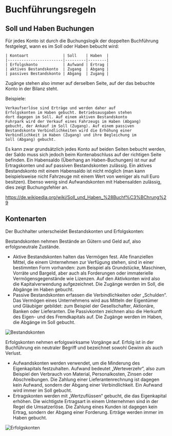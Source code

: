 Buchführungsregeln
==================

Soll und Haben Buchungen
-----------------------

Für jedes Konto ist durch die Buchungslogik der doppelten
Buchführung festgelegt, wann es im Soll oder Haben bebucht wird:

    | Kontoart               | Soll    | Haben  |
    |------------------------|---------|--------|
    | Erfolgskonto           | Aufwand | Ertrag |
    | aktives Bestandskonto  | Zugang  | Abgang |
    | passives Bestandskonto | Abgang  | Zugang |

Zugänge stehen also immer auf derselben Seite, auf der das
bebuchte Konto in der Bilanz steht.

Beispiele:

    Verkaufserlöse sind Erträge und werden daher auf
    Erfolgskonten im Haben gebucht. Betriebsausgaben stehen
    dort dagegen im Soll. Auf einem aktiven Bestandskonto
    Fuhrpark wird der Verkauf eines Fahrzeugs im Haben (Abgang)
    gebucht, der Ankauf im Soll (Zugang). Auf einem passiven
    Bestandskonto Verbindlichkeiten wird die Erhöhung einer
    Verbindlichkeit im Haben (Zugang) und ihre Begleichung im
    Soll (Abgang) gebucht.

Es kann zwar grundsätzlich jedes Konto auf beiden Seiten bebucht
werden, der Saldo muss sich jedoch beim Kontenabschluss auf der
richtigen Seite befinden. Ein Habensaldo (Überhang an
Haben-Buchungen) ist nur auf Ertragskonten und auf passiven
Bestandskonten zulässig. Ein aktives Bestandskonto mit einem
Habensaldo ist nicht möglich (man kann beispielsweise nicht
Fahrzeuge mit einem Wert von weniger als null Euro besitzen).
Ebenso wenig sind Aufwandskonten mit Habensalden zulässig, dies
zeigt Buchungsfehler an.

https://de.wikipedia.org/wiki/Soll_und_Haben_%28Buchf%C3%BChrung%29

Kontenarten
-----------

Der Buchhalter unterscheidet Bestandskonten und Erfolgskonten:

Bestandskonten nehmen Bestände an Gütern und Geld auf, also
erfolgsneutrale Zustände.

 * Aktive Bestandskonten halten das Vermögen fest. Alle
 finanziellen Mittel, die einem Unternehmen zur Verfügung
 stehen, sind in einer bestimmten Form vorhanden: zum Beispiel
 als Grundstücke, Maschinen, Vorräte und Bargeld, aber auch
 als Forderungen oder immaterielle Vermögensgegenstände wie
 Lizenzen. Auf den Aktivkonten wird also die Kapitalverwendung
 aufgezeichnet. Die Zugänge werden im Soll, die Abgänge im Haben
 gebucht.
 * Passive Bestandskonten erfassen die Verbindlichkeiten oder
 „Schulden“. Das Vermögen eines Unternehmens wird aus Mitteln
 der Eigentümer und Gläubiger gebildet: zum Beispiel der
 Gesellschafter, Aktionäre, Banken oder Lieferanten. Die
 Passivkonten zeichnen also die Herkunft des Eigen- und des
 Fremdkapitals auf. Die Zugänge werden im Haben, die Abgänge
 im Soll gebucht.

![Bestandskonten](https://de.wikipedia.org/wiki/Buchf%C3%BChrung#/media/File:Bestandskonten.svg)

Erfolgskonten nehmen erfolgswirksame Vorgänge auf. Erfolg ist
in der Buchführung ein neutraler Begriff und bezeichnet
sowohl Gewinn als auch Verlust.

 * Aufwandskonten werden verwendet, um die Minderung des
 Eigenkapitals festzuhalten. Aufwand bedeutet „Werteverzehr“,
 also zum Beispiel den Verbrauch von Material, Personalkosten,
 Zinsen oder Abschreibungen. Die Zahlung einer
 Lieferantenrechnung ist dagegen kein Aufwand, sondern der
 Abgang einer Verbindlichkeit. Ein Aufwand wird immer im Soll
 gebucht.
 * Ertragskonten werden mit „Wertzuflüssen“ gebucht, die
 das Eigenkapital erhöhen. Die wichtigste Ertragsart in einem
 Unternehmen sind in der Regel die Umsatzerlöse. Die Zahlung
 eines Kunden ist dagegen kein Ertrag, sondern der Abgang einer
 Forderung. Erträge werden immer im Haben gebucht.

![Erfolgskonten](https://de.wikipedia.org/wiki/Buchf%C3%BChrung#/media/File:Erfolgskonten.svg)